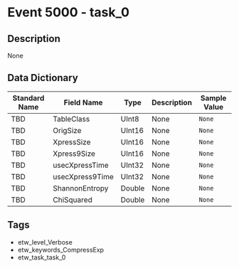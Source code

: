 # Event 5000 - task_0

## Description
None

## Data Dictionary
|Standard Name|Field Name|Type|Description|Sample Value|
|---|---|---|---|---|
|TBD|TableClass|UInt8|None|`None`|
|TBD|OrigSize|UInt16|None|`None`|
|TBD|XpressSize|UInt16|None|`None`|
|TBD|Xpress9Size|UInt16|None|`None`|
|TBD|usecXpressTime|UInt32|None|`None`|
|TBD|usecXpress9Time|UInt32|None|`None`|
|TBD|ShannonEntropy|Double|None|`None`|
|TBD|ChiSquared|Double|None|`None`|

## Tags
* etw_level_Verbose
* etw_keywords_CompressExp
* etw_task_task_0